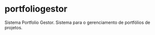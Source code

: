 # portfoliogestor
Sistema Portfolio Gestor. Sistema para o gerenciamento de portfólios de projetos. 
